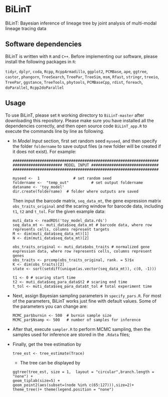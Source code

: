 # BiLinT
BiLinT: Bayesian inference of lineage tree by joint analysis of multi-modal lineage tracing data

## Software dependencies

BiLinT is written with `R` and `C++`. Before implementing our software, please install the following packages in `R`:

 `tidyr`, `dplyr`, `coda`, `Rcpp`, `RcppArmadillo`, `ggplot2`, `PCMBase`, `ape`, `ggtree`, `castor`, `phangorn`, `TreeSearch`, `TreePar`, `TreeSim`, `msm`, `Rfast`,  `stringr`, `treeio`, `TreePar`, `ggstance`, `TreeTools`, `phytools`, `PCMBaseCpp`, `rdist`, `foreach`, `doParallel`, `Rcpp2doParallel`





## Usage

To use BiLinT, please set `R` working directory to `BiLinT-master` after downloading this repository. Please make sure you have installed all the dependencies correctly, and then open source code `BiLinT_app.R` to execute the commands line by line as following.

* In *Model Input* section, first set random seed `myseed`, and then specify the folder `foldername` to save output files (a new folder will be created if it does not exist). For example: 
  ```
  #################################################################
  ###################### MODEL INPUT ##############################
  #################################################################

  myseed <-  1               # set random seed
  foldername <-  "temp_out"          # set output foldername
  dataname <- 'toy_model'
  dir.create(foldername)  # folder where outputs are saved
  ```

  Then input the barcode matrix, `seq_data_mt`, the gene expression matrix `obs_traits_original` and the scaring window for barocde data, including `t1`, `t2` and `t_tol`. For the given example data:
  
  ```
  muti_data <- readRDS('toy_model_data.rds')
  seq_data_mt <- muti_data$seq_data_mt # barcode data, where row represents cells, columns represent targets
  M <- dim(muti_data$seq_data_mt)[1]
  N <- dim(muti_data$seq_data_mt)[2]

  obs_traits_original <- muti_data$obs_traits # normalized gene expression data, where row represents cells, columns represent genes
  obs_traits <- prcomp(obs_traits_original, rank. = 5)$x
  K <- dim(obs_traits)[2]
  state <- sort(setdiff(unique(as.vector(seq_data_mt)), c(0, -1)))

  t1 <- 0 # scaring start time
  t2 <- muti_data$seq_para_data$t2 # scaring end time
  t_tol <- muti_data$seq_para_data$t_tol # total experiment time
  ```
   

* Next, assign Bayesian sampling parameters in `specify_pars.R`. For most of the parameters, BiLinT works just fine with default values. Some of the parameters you can change are:
  ```
  MCMC_par$burnin <- 500  # burnin sample size
  MCMC_par$Nsamp <- 500   # number of samples for inference
  ```

* After that, execute `sampler.R` to perform MCMC sampling, then the samples used for inference are stored in the `.Rdata` files;
* Finally, get the tree estimation by
  ```
  tree_est <- tree_estimate(Trace)
  ```
  * The tree can be displayed by
  ```
  ggtree(tree_est, size = 1,  layout = "circular",branch.length = "none") +
  geom_tiplab(size=5) +
  geom_point2(aes(subset=(node %in% c(65:127))),size=2)+
  theme_tree()+ theme(legend.position = "none")
  ```
